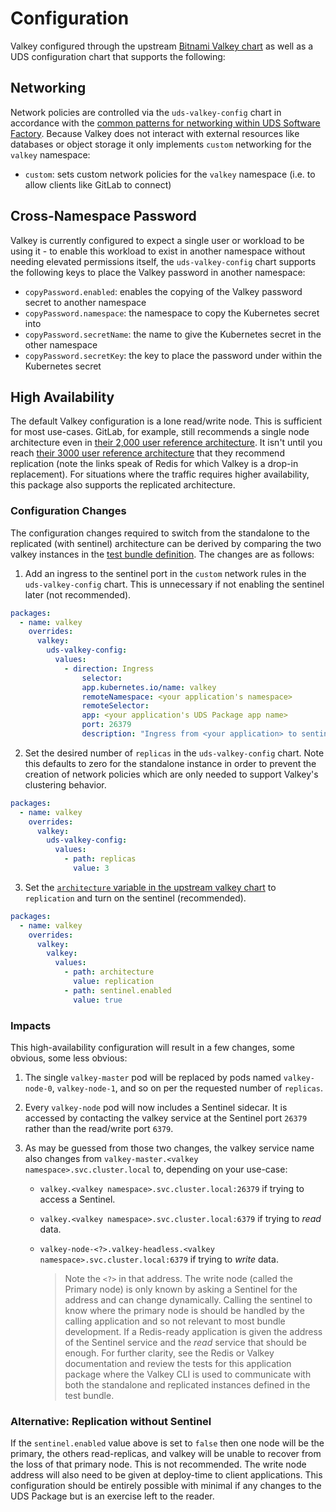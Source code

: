 # Configuration

Valkey configured through the upstream [Bitnami Valkey chart](https://github.com/bitnami/charts/tree/main/bitnami/valkey) as well as a UDS configuration chart that supports the following:

## Networking

Network policies are controlled via the `uds-valkey-config` chart in accordance with the [common patterns for networking within UDS Software Factory](https://github.com/defenseunicorns/uds-software-factory/blob/main/docs/networking.md).  Because Valkey does not interact with external resources like databases or object storage it only implements `custom` networking for the `valkey` namespace:

- `custom`: sets custom network policies for the `valkey` namespace (i.e. to allow clients like GitLab to connect)

## Cross-Namespace Password

Valkey is currently configured to expect a single user or workload to be using it - to enable this workload to exist in another namespace without needing elevated permissions itself, the `uds-valkey-config` chart supports the following keys to place the Valkey password in another namespace:

- `copyPassword.enabled`: enables the copying of the Valkey password secret to another namespace
- `copyPassword.namespace`: the namespace to copy the Kubernetes secret into
- `copyPassword.secretName`: the name to give the Kubernetes secret in the other namespace
- `copyPassword.secretKey`: the key to place the password under within the Kubernetes secret

## High Availability

The default Valkey configuration is a lone read/write node. This is sufficient for most use-cases. GitLab, for example, still recommends a single node architecture even in [their 2,000 user reference architecture](https://docs.gitlab.com/ee/administration/reference_architectures/2k_users.html). It isn't until you reach [their 3000 user reference architecture](https://docs.gitlab.com/ee/administration/reference_architectures/3k_users.html) that they recommend replication (note the links speak of Redis for which Valkey is a drop-in replacement). For situations where the traffic requires higher availability, this package also supports the replicated architecture.

### Configuration Changes

The configuration changes required to switch from the standalone to the replicated (with sentinel) architecture can be derived by comparing the two valkey instances in the [test bundle definition](../bundle/uds-bundle.yaml). The changes are as follows:

1. Add an ingress to the sentinel port in the `custom` network rules in the `uds-valkey-config` chart. This is unnecessary if not enabling the sentinel later (not recommended).

```yaml
packages:
  - name: valkey
    overrides:
      valkey:
        uds-valkey-config:
          values:
            - direction: Ingress
                selector:
                app.kubernetes.io/name: valkey
                remoteNamespace: <your application's namespace>
                remoteSelector:
                app: <your application's UDS Package app name>
                port: 26379
                description: "Ingress from <your application> to sentinel"
```

2. Set the desired number of `replicas` in the `uds-valkey-config` chart. Note this defaults to zero for the standalone instance in order to prevent the creation of network policies which are only needed to support Valkey's clustering behavior.

```yaml
packages:
  - name: valkey
    overrides:
      valkey:
        uds-valkey-config:
          values:
            - path: replicas
              value: 3
```

3. Set the [`architecture` variable in the upstream valkey chart](https://github.com/bitnami/charts/blob/main/bitnami/valkey/values.yaml#L128) to `replication` and turn on the sentinel (recommended).

```yaml
packages:
  - name: valkey
    overrides:
      valkey:
        valkey:
          values:
            - path: architecture
              value: replication
            - path: sentinel.enabled
              value: true
```

### Impacts

This high-availability configuration will result in a few changes, some obvious, some less obvious:

1. The single `valkey-master` pod will be replaced by pods named `valkey-node-0`, `valkey-node-1`, and so on per the requested number of `replicas`.
2. Every `valkey-node` pod will now includes a Sentinel sidecar. It is accessed by contacting the valkey service at the Sentinel port `26379` rather than the read/write port `6379`.
3. As may be guessed from those two changes, the valkey service name also changes from `valkey-master.<valkey namespace>.svc.cluster.local` to, depending on your use-case:

    - `valkey.<valkey namespace>.svc.cluster.local:26379` if trying to access a Sentinel.
    - `valkey.<valkey namespace>.svc.cluster.local:6379` if trying to _read_ data.
    - `valkey-node-<?>.valkey-headless.<valkey namespace>.svc.cluster.local:6379` if trying to _write_ data.

      > Note the `<?>` in that address. The write node (called the Primary node) is only known by asking a Sentinel for the address and can change dynamically. Calling the sentinel to know where the primary node is should be handled by the calling application and so not relevant to most bundle development. If a Redis-ready application is given the address of the Sentinel service and the _read_ service that should be enough. For further clarity, see the Redis or Valkey documentation and review the tests for this application package where the Valkey CLI is used to communicate with both the standalone and replicated instances defined in the test bundle.

### Alternative: Replication without Sentinel

If the `sentinel.enabled` value above is set to `false` then one node will be the primary, the others read-replicas, and valkey will be unable to recover from the loss of that primary node. This is not recommended. The write node address will also need to be given at deploy-time to client applications. This configuration should be entirely possible with minimal if any changes to the UDS Package but is an exercise left to the reader.
